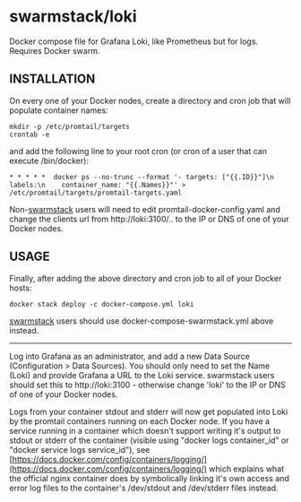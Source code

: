# swarmstack/loki

Docker compose file for Grafana Loki, like Prometheus but for logs. Requires Docker swarm.

## INSTALLATION

On every one of your Docker nodes, create a directory and cron job that will populate container names:

```
mkdir -p /etc/promtail/targets
crontab -e
```

and add the following line to your root cron (or cron of a user that can execute /bin/docker):

```
* * * * *  docker ps --no-trunc --format '- targets: ["{{.ID}}"]\n  labels:\n    container_name: "{{.Names}}"' > /etc/promtail/targets/promtail-targets.yaml
```

Non-[swarmstack](https://github.com/swarmstack/swarmstack) users will need to edit promtail-docker-config.yaml and change the clients url from http://loki:3100/.. to the IP or DNS of one of your Docker nodes.

## USAGE

Finally, after adding the above directory and cron job to all of your Docker hosts:

```
docker stack deploy -c docker-compose.yml loki
```

[swarmstack](https://github.com/swarmstack/swarmstack) users should use docker-compose-swarmstack.yml above instead.

---

Log into Grafana as an administrator, and add a new Data Source (Configuration > Data Sources). You should only need to set the Name (Loki) and provide Grafana a URL to the Loki service. swarmstack users should set this to http://loki:3100 - otherwise change 'loki' to the IP or DNS of one of your Docker nodes.

Logs from your container stdout and stderr will now get populated into Loki by the promtail containers running on each Docker node. If you have a service running in a container which doesn't support writing it's output to stdout or stderr of the container (visible using "docker logs container_id" or "docker service logs service_id"), see [https://docs.docker.com/config/containers/logging/](https://docs.docker.com/config/containers/logging/) which explains what the official nginx container does by symbolically linking it's own access and error log files to the container's /dev/stdout and /dev/stderr files instead.
